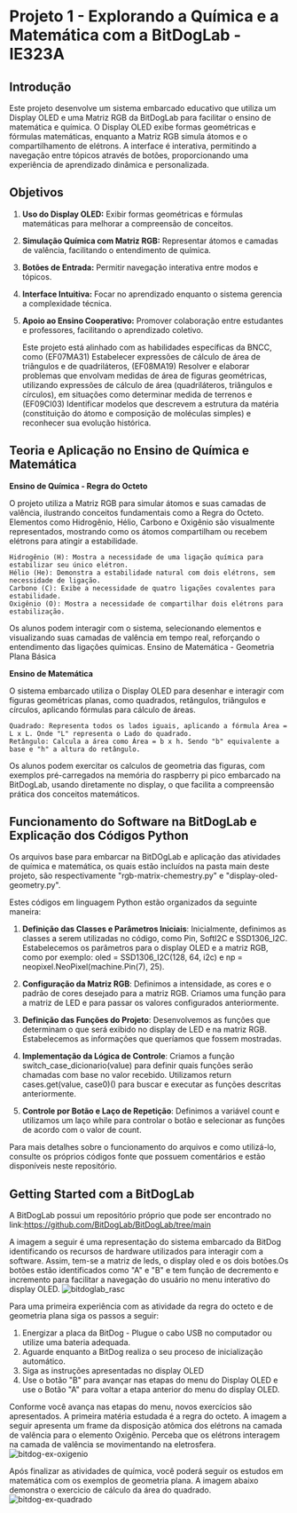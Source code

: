 # Projeto 1 - Explorando a Química e a Matemática com a BitDogLab - IE323A

## Introdução
  Este projeto desenvolve um sistema embarcado educativo que utiliza um Display OLED e uma Matriz RGB da BitDogLab para facilitar o ensino de matemática e química. O Display OLED exibe formas geométricas e fórmulas matemáticas, enquanto a Matriz RGB simula átomos e o compartilhamento de elétrons. A interface é interativa, permitindo a navegação entre tópicos através de botões, proporcionando uma experiência de aprendizado dinâmica e personalizada.

## Objetivos
1. **Uso do Display OLED:** Exibir formas geométricas e fórmulas matemáticas para melhorar a compreensão de conceitos.

2. **Simulação Química com Matriz RGB:** Representar átomos e camadas de valência, facilitando o entendimento de química.

3. **Botões de Entrada:** Permitir navegação interativa entre modos e tópicos.

4. **Interface Intuitiva:** Focar no aprendizado enquanto o sistema gerencia a complexidade técnica.

5. **Apoio ao Ensino Cooperativo:** Promover colaboração entre estudantes e professores, facilitando o aprendizado coletivo.

   Este projeto está alinhado com as habilidades específicas da BNCC, como (EF07MA31) Estabelecer expressões de cálculo de área de triângulos e de quadriláteros, (EF08MA19) Resolver e elaborar problemas que envolvam medidas de área de figuras geométricas, utilizando expressões de cálculo de área (quadriláteros, triângulos e círculos), em situações como determinar medida de terrenos e (EF09CI03) Identificar modelos que descrevem a estrutura da matéria (constituição do átomo e composição de moléculas simples) e reconhecer sua evolução histórica.

## Teoria e Aplicação no Ensino de Química e Matemática

**Ensino de Química - Regra do Octeto**

  O projeto utiliza a Matriz RGB para simular átomos e suas camadas de valência, ilustrando conceitos fundamentais como a Regra do Octeto. Elementos como Hidrogênio, Hélio, Carbono e Oxigênio são visualmente representados, mostrando como os átomos compartilham ou recebem elétrons para atingir a estabilidade.

    Hidrogênio (H): Mostra a necessidade de uma ligação química para estabilizar seu único elétron.
    Hélio (He): Demonstra a estabilidade natural com dois elétrons, sem necessidade de ligação.
    Carbono (C): Exibe a necessidade de quatro ligações covalentes para estabilidade.
    Oxigênio (O): Mostra a necessidade de compartilhar dois elétrons para estabilização.

  Os alunos podem interagir com o sistema, selecionando elementos e visualizando suas camadas de valência em tempo real, reforçando o entendimento das ligações químicas.
Ensino de Matemática - Geometria Plana Básica

**Ensino de Matemática**

  O sistema embarcado utiliza o Display OLED para desenhar e interagir com figuras geométricas planas, como quadrados, retângulos, triângulos e círculos, aplicando fórmulas para cálculo de áreas.

    Quadrado: Representa todos os lados iguais, aplicando a fórmula Área = L x L. Onde "L" representa o Lado do quadrado.
    Retângulo: Calcula a área como Área = b x h. Sendo "b" equivalente a base e "h" a altura do retângulo.

  Os alunos podem exercitar os calculos de geometria das figuras, com exemplos pré-carregados na memória do raspberry pi pico embarcado na BitDogLab, usando diretamente no display, o que facilita a compreensão prática dos conceitos matemáticos.

## Funcionamento do Software na BitDogLab e Explicação dos Códigos Python

  Os arquivos base para embarcar na BitDOgLab e aplicação das atividades de química e matemática, os quais estão incluídos na pasta main deste projeto, são respectivamente "rgb-matrix-chemestry.py" e "display-oled-geometry.py".

  Estes códigos em linguagem Python estão organizados da seguinte maneira:
1. **Definição das Classes e Parâmetros Iniciais**:
  Inicialmente, definimos as classes a serem utilizadas no código, como Pin, SoftI2C e SSD1306_I2C.
  Estabelecemos os parâmetros para o display OLED e a matriz RGB, como por exemplo: oled = SSD1306_I2C(128, 64, i2c) e np = neopixel.NeoPixel(machine.Pin(7), 25).

3. **Configuração da Matriz RGB**:
  Definimos a intensidade, as cores e o padrão de cores desejado para a matriz RGB.
  Criamos uma função para a matriz de LED e para passar os valores configurados anteriormente.

4. **Definição das Funções do Projeto**:
  Desenvolvemos as funções que determinam o que será exibido no display de LED e na matriz RGB.
  Estabelecemos as informações que queríamos que fossem mostradas.

5. **Implementação da Lógica de Controle**:
  Criamos a função switch_case_dicionario(value) para definir quais funções serão chamadas com base no valor recebido.
  Utilizamos return cases.get(value, case0)() para buscar e executar as funções descritas anteriormente.

6. **Controle por Botão e Laço de Repetição**:
  Definimos a variável count e utilizamos um laço while para controlar o botão e selecionar as funções de acordo com o valor de count.

Para mais detalhes sobre o funcionamento do arquivos e como utilizá-lo, consulte os próprios códigos fonte que possuem comentários e estão disponíveis neste repositório.

## Getting Started com a BitDogLab

A BitDogLab possui um repositório próprio que pode ser encontrado no link:https://github.com/BitDogLab/BitDogLab/tree/main

A imagem a seguir é uma representação do sistema embarcado da BitDog identificando os recursos de hardware utilizados para interagir com a software. Assim, tem-se a matriz de leds, o display oled e os dois botões.Os botões estão identificados como "A" e "B" e tem função de decremento e incremento para facilitar a navegação do usuário no menu interativo do display OLED.
![bitdoglab_rasc](https://github.com/user-attachments/assets/87e243be-132e-419a-8980-68e973c2fa03)

Para uma primeira experiência com as atividade da regra do octeto e de geometria plana siga os passos a seguir:

1. Energizar a placa da BitDog - Plugue o cabo USB no computador ou utilize uma bateria adequada.
2. Aguarde enquanto a BitDog realiza o seu proceso de inicialização automático.
3. Siga as instruções apresentadas no display OLED
4. Use o botão "B" para avançar nas etapas do menu do Display OLED e use o Botão "A" para voltar a etapa anterior do menu do display OLED.

Conforme você avança nas etapas do menu, novos exercícios são apresentados. 
A primeira matéria estudada é a regra do octeto. A imagem a seguir apresenta um frame da disposição atômica dos elétrons na camada de valência para o elemento Oxigênio. Perceba que os elétrons interagem na camada de valência se movimentando na eletrosfera.
![bitdog-ex-oxigenio](https://github.com/user-attachments/assets/5ee65467-9f25-485b-847f-bb18bb269952)

Após finalizar as atividades de química, você poderá seguir os estudos em matemática com os exemplos de geometria plana.
A imagem abaixo demonstra o exercicio de cálculo da área do quadrado.
![bitdog-ex-quadrado](https://github.com/user-attachments/assets/2af120af-1ffc-424b-9273-4a8cdcc22731)


